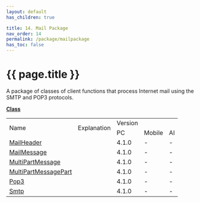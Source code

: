 ```yaml
---
layout: default
has_children: true

title: 14. Mail Package
nav_order: 14
permalink: /package/mailpackage
has_toc: false
---
```


# {{ page.title }}

A package of classes of client functions that process Internet mail using the SMTP and POP3 protocols.

<u><b>Class</b></u>

<table>
    <tr>
        <td rowspan="2">Name</td>
        <td rowspan="2">Explanation</td>
        <td>Version</td>
    </tr>
    <tr>
        <td>PC</td>
        <td>Mobile</td>
        <td>AI</td>
    </tr>
    <tr>
        <td><a href="/package/mailpackage/mailheader">MailHeader</a></td>
        <td></td>
        <td>4.1.0</td>
        <td>-</td>
        <td>-</td>
    </tr>
    <tr>
        <td><a href="/package/mailpackage/mailmessage">MailMessage</a></td>
        <td></td>
        <td>4.1.0</td>
        <td>-</td>
        <td>-</td>
    </tr>
    <tr>
        <td><a href="/package/mailpackage/multipartmessage">MultiPartMessage</a></td>
        <td></td>
        <td>4.1.0</td>
        <td>-</td>
        <td>-</td>
    </tr>
    <tr>
        <td><a href="/package/mailpackage/multipartmessagepart">MultiPartMessagePart</a></td>
        <td></td>
        <td>4.1.0</td>
        <td>-</td>
        <td>-</td>
    </tr>
    <tr>
        <td><a href="/package/mailpackage/pop3">Pop3</a></td>
        <td></td>
        <td>4.1.0</td>
        <td>-</td>
        <td>-</td>
    </tr>
    <tr>
        <td><a href="/package/mailpackage/smtp">Smtp</a></td>
        <td></td>
        <td>4.1.0</td>
        <td>-</td>
        <td>-</td>
    </tr>
</table>